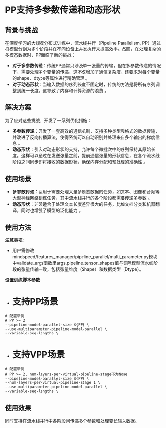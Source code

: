 # PP支持多参数传递和动态形状

## 背景与挑战

在深度学习的大规模分布式训练中，流水线并行（Pipeline Parallelism, PP）通过将模型分割为多个阶段并在不同设备上并发执行来提高效率。然而，在处理复杂的多模态数据时，PP面临了新的挑战：

- **对于多参数传递**：传统PP通常只涉及单一张量的传输，但在多参数传递的情况下，需要处理多个变量的传递，这不仅增加了通信复杂度，还要求对每个变量的shape、dtype等属性进行精确管理 。
- **对于动态形状**：当输入数据的序列长度不固定时，传统的方法是将所有序列调整到统一长度，这导致了内存和计算资源的浪费 。

## 解决方案

为了应对这些挑战，开发了一系列优化措施：

- **多参数传递**：开发了一套高效的通信机制，支持多种类型和格式的数据传输，并改进了反向传播算法，使得系统可以自动识别并处理来自多个输出的梯度信息 。
- **动态形状**：引入对动态形状的支持，允许每个微批次中的序列保持其原始长度。这样可以通过在发送张量之前，提前通信张量的形状信息，在各个流水线阶段之间同步即将接收的数据形状，确保内存分配和预处理的准确性 。

## 使用场景

- **多参数传递**：适用于需要处理大量多模态数据的任务，如文本、图像和音频等大型神经网络训练任务，其中流水线并行的各个阶段都需要传递多参数 。
- **动态形状**：非常适合于处理文本长度差异很大的任务，比如文档分类和机器翻译，同时也增强了模型的泛化能力 。

## 使用方法

**注意事项**:
- 用户需修改mindspeed/features_manager/pipeline_parallel/multi_parameter.py模块中validate_args函数里args.pipeline_tensor_shapes值与实际模型流水线阶段的张量传输一致，包括张量维度（Shape）和数据类型（Dtype）。


**设置训练脚本参数**
- # 支持PP场景
```shell
# 配置举例
# PP >= 2
--pipeline-model-parallel-size ${PP} \
--use-multiparameter-pipeline-model-parallel \
--variable-seq-lengths \
```
- # 支持VPP场景
```shell
# 配置举例
# PP >= 2, num-layers-per-virtual-pipeline-stage不为None
--pipeline-model-parallel-size ${PP} \
--num-layers-per-virtual-pipeline-stage 1 \
--use-multiparameter-pipeline-model-parallel \
--variable-seq-lengths \
```

## 使用效果
同时支持在流水线并行中各阶段间传递多个参数和处理变长输入数据。